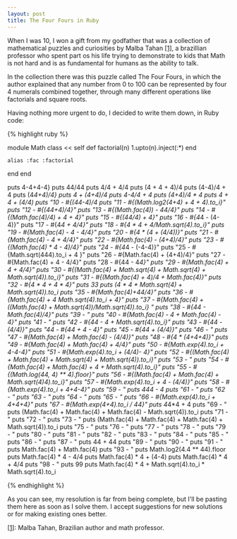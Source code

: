 ```yaml
---
layout: post
title: The Four Fours in Ruby
---
```


<span class="drops">W</span>hen I was 10, I won a gift from my godfather that was a collection of mathematical puzzles and curiosities by Malba Tahan <a href="#foot-link-1">[1]</a>, a brazillian professor who spent part os his life trying to demonstrate to kids that Math is not hard and is as fundamental for humans as the ability to talk.

In the collection there was this puzzle called The Four Fours, in which the author explained that any number from 0 to 100 can be represented by four 4 numerals combined together, through many different operations like factorials and square roots.

Having nothing more urgent to do, I decided to write them down, in Ruby code:

{% highlight ruby %}

module Math
  class << self
    def factorial(n)
      1.upto(n).inject(:*)
    end

    alias :fac :factorial
  end
end

puts 4-4+4-4}
puts 44/44
puts 4/4 + 4/4
puts (4 + 4 + 4)/4
puts (4-4)/4 + 4
puts (4*4+4)/4}
puts 4 + (4+4)/4
puts 4-4/4 + 4
puts (4+4)/4 * 4
puts 4 + 4 + (4/4)
puts "10 - #{(44-4)/4
puts "11 - #{(Math.log2(4+4) + 4 + 4).to_i}"
puts "12 - #{(44+4)/4}"
puts "13 - #{(Math.fac(4)) - 44/4}"
puts "14 - #{(Math.fac(4)/4) + 4 + 4}"
puts "15 - #{(44/4) + 4}"
puts "16 - #{4*4 - (4-4)}"
puts "17 - #{4*4 + 4/4}"
puts "18 - #{4 * 4 + 4/Math.sqrt(4).to_i}"
puts "19 - #{Math.fac(4) - 4 - 4/4}"
puts "20 - #{4 * (4 + (4/4))}"
puts "21 - #{Math.fac(4) - 4 + 4/4}"
puts "22 - #{Math.fac(4) - (4+4)/4}"
puts "23 - #{(Math.fac(4) * 4 - 4)/4}"
puts "24 - #{4*4 - (-4-4)}"
puts "25 - #{Math.sqrt(444).to_i + 4 }"
puts "26 - #{Math.fac(4) + (4+4)/4}"
puts "27 - #{Math.fac(4) + 4 - 4/4}"
puts "28 - #{44 - 4*4}"
puts "29 - #{Math.fac(4) + 4 + 4/4}"
puts "30 - #{(Math.fac(4) + Math.sqrt(4) + Math.sqrt(4) + Math.sqrt(4)).to_i}"
puts "31 - #{(Math.fac(4) + 4)/4 + Math.fac(4)}"
puts "32 - #{4 * 4 + 4 * 4}"
puts 33
puts (4 * 4 * Math.sqrt(4) + Math.sqrt(4)).to_i
puts "35 - #{Math.fac(4)+44/4}"
puts "36 - #{Math.fac(4) + 4 *Math.sqrt(4).to_i + 4}"
puts "37 - #{Math.fac(4) + ((Math.fac(4) + Math.sqrt(4))/Math.sqrt(4)).to_i} "
puts "38 - #{44 - Math.fac(4)/4}"
puts "39 - "
puts "40 - #{Math.fac(4) - 4 + Math.fac(4) - 4}"
puts "41 - "
puts "42 - #{44 - 4 + Math.sqrt(4).to_i}"
puts "43 - #{44 - (4/4)}"
puts "44 - #{44 + 4 - 4}"
puts "45 - #{44 + (4/4)}"
puts "46 - "
puts "47 - #{Math.fac(4) + Math.fac(4) - (4/4)}"
puts "48 - #{4 * (4+4+4)}"
puts "49 - #{Math.fac(4) + Math.fac(4) + 4/4}"
puts "50 - #{Math.exp(4).to_i + 4-4-4}"
puts "51 - #{Math.exp(4).to_i + (4/4)- 4}"
puts "52 - #{(Math.fac(4) + Math.fac(4) + Math.sqrt(4) + Math.sqrt(4)).to_i}"
puts "53 - "
puts "54 - #{Math.fac(4) + Math.fac(4) + 4 + Math.sqrt(4).to_i}"
puts "55 - #{(Math.log(44, 4) ** 4).floor}"
puts "56 - #{(Math.fac(4) + Math.fac(4) + Math.sqrt(4)*4).to_i}"
puts "57 - #{Math.exp(4).to_i + 4 - (4/4)}"
puts "58 - #{Math.exp(4).to_i + 4+4-4}"
puts "59 - "
puts 4*4*4 - 4
puts "61 - "
puts "62 - "
puts "63 - "
puts "64 - "
puts "65 - "
puts "66 - #{Math.exp(4).to_i + 4+4+4}"
puts "67 - #{Math.exp(4+4).to_i / 44}"
puts 4*4*4 + 4
puts "69 - "
puts (Math.fac(4) + Math.fac(4) + Math.fac(4) - Math.sqrt(4)).to_i
puts "71 - "
puts "72 - "
puts "73 - "
puts (Math.fac(4) + Math.fac(4) + Math.fac(4) + Math.sqrt(4)).to_i
puts "75 - "
puts "76 - "
puts "77 - "
puts "78 - "
puts "79 - "
puts "80 - "
puts "81 - "
puts "82 - "
puts "83 - "
puts "84 - "
puts "85 - "
puts "86 - "
puts "87 - "
puts 44 + 44
puts "89 - "
puts "90 - "
puts "91 - "
puts Math.fac(4) + Math.fac(4)
puts "93 - "
puts Math.log2(4.4 ** 44).floor
puts Math.fac(4) * 4 - 4/4
puts Math.fac(4) * 4 + (4-4)
puts Math.fac(4) * 4 + 4/4
puts "98 - "
puts 99
puts Math.fac(4) * 4 + Math.sqrt(4).to_i * Math.sqrt(4).to_i

{% endhighlight %}

As you can see, my resolution is far from being complete, but I'll be pasting them here as soon as I solve them. I accept suggestions for new solutions or for making existing ones better.

<p class="foot-link" id="foot-link-1">[<a title="Malba Tahan article on Wikipedia" href="http://en.wikipedia.org/wiki/Malba_Tahan">1</a>]: Malba Tahan, Brazilian author and math professor.</p>